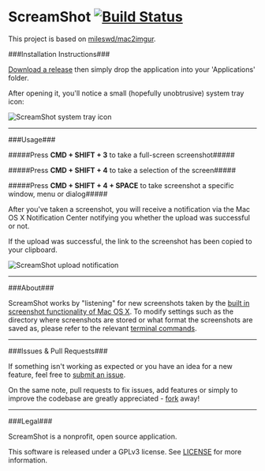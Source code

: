 ScreamShot [![Build Status](https://travis-ci.org/ScreamShot/ScreamShot.svg?branch=master)](https://travis-ci.org/ScreamShot/ScreamShot)
========
This project is based on [mileswd/mac2imgur](https://github.com/mileswd/mac2imgur).

###Installation Instructions###

[Download a release](https://github.com/ScreamShot/ScreamShot/releases/latest) then simply drop the application into your 'Applications' folder.

After opening it, you'll notice a small (hopefully unobtrusive) system tray icon:

![ScreamShot system tray icon](https://i.imgur.com/ljnNsOK.png "ScreamShot system tray icon")

---

###Usage###

#####Press **CMD + SHIFT + 3** to take a full-screen screenshot#####

#####Press **CMD + SHIFT + 4** to take a selection of the screen#####

#####Press **CMD + SHIFT + 4 + SPACE** to take screenshot a specific window, menu or dialog#####

After you've taken a screenshot, you will receive a notification via the Mac OS X Notification Center notifying you whether the upload was successful or not.

If the upload was successful, the link to the screenshot has been copied to your clipboard.

![ScreamShot upload notification](https://i.imgur.com/P2VIijt.png "ScreamShot upload notification")

---

###About###

ScreamShot works by "listening" for new screenshots taken by the [built in screenshot functionality of Mac OS X](http://support.apple.com/kb/ht5775). To modify settings such as the directory where screenshots are stored or what format the screenshots are saved as, please refer to the relevant [terminal commands](http://secrets.blacktree.com/?showapp=com.apple.screencapture).

---

###Issues & Pull Requests###

If something isn't working as expected or you have an idea for a new feature, feel free to [submit an issue](https://github.com/ScreamShot/ScreamShot/issues).

On the same note, pull requests to fix issues, add features or simply to improve the codebase are greatly appreciated - [fork](https://github.com/ScreamShot/ScreamShot/fork) away!

---

###Legal###

ScreamShot is a nonprofit, open source application.

This software is released under a GPLv3 license. See [LICENSE](https://github.com/ScreamShot/ScreamShot/blob/master/LICENSE) for more information.
